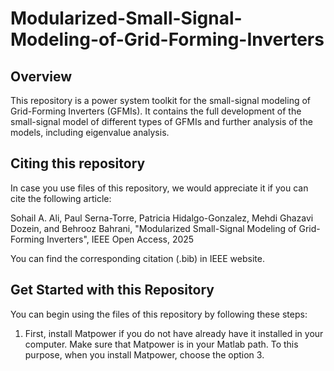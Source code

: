 # Modularized-Small-Signal-Modeling-of-Grid-Forming-Inverters


## Overview

This repository is a power system toolkit for the small-signal modeling of Grid-Forming Inverters (GFMIs). 
It contains the full development of the small-signal model of different types of GFMIs and further analysis
of the models, including eigenvalue analysis. 

## Citing this repository

In case you use files of this repository, we would appreciate it if you can cite the following article:

Sohail A. Ali, Paul Serna-Torre, Patricia Hidalgo-Gonzalez, Mehdi Ghazavi Dozein, and Behrooz Bahrani, 
"Modularized Small-Signal Modeling of Grid-Forming Inverters", IEEE Open Access, 2025

You can find the corresponding citation (.bib) in IEEE website.

## Get Started with this Repository

You can begin using the files of this repository by following these steps:

1. First, install Matpower if you do not have already have it installed in your computer. Make sure 
that Matpower is in your Matlab path. To this purpose, when you install Matpower, choose the option 3.



